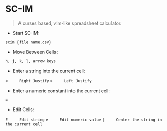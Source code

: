 # SC-IM

> A curses based, vim-like spreadsheet calculator.

- Start SC-IM:

`scim {file name.csv}`

- Move Between Cells:

`h, j, k, l, arrow keys`

- Enter a string into the current cell:

`<     Right Justify`
`>     Left Justify`

- Enter a numeric constant into the current cell:

`=`

- Edit Cells:

`E     Edit string`
`e     Edit numeric value`
`|     Center the string in the current cell`
